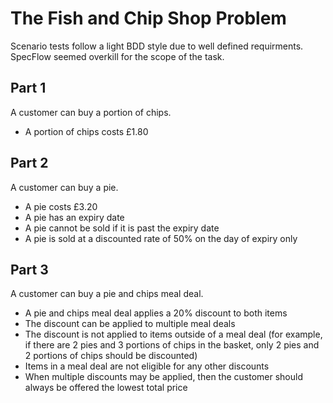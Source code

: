# The Fish and Chip Shop Problem
Scenario tests follow a light BDD style due to well defined requirments.  SpecFlow seemed overkill for the scope of the task.

## Part 1
A customer can buy a portion of chips.
- A portion of chips costs £1.80

## Part 2
A customer can buy a pie.
- A pie costs £3.20
- A pie has an expiry date
- A pie cannot be sold if it is past the expiry date
- A pie is sold at a discounted rate of 50% on the day of expiry only

## Part 3
A customer can buy a pie and chips meal deal.
- A pie and chips meal deal applies a 20% discount to both items
- The discount can be applied to multiple meal deals
- The discount is not applied to items outside of a meal deal (for example, if there are 2 pies and 3 portions of chips in the basket, only 2 pies and 2 portions of chips should be discounted)
- Items in a meal deal are not eligible for any other discounts
- When multiple discounts may be applied, then the customer should always be offered the lowest total price